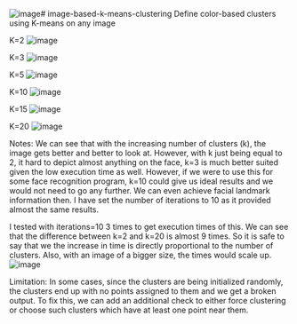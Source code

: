 ![image](https://github.com/Awabx1/image-based-k-means-clustering/assets/103901752/e57cb46e-c548-4673-83fe-d8149341ca56)# image-based-k-means-clustering
Define color-based clusters using K-means on any image


K=2
![image](https://github.com/Awabx1/image-based-k-means-clustering/assets/103901752/1a60c81c-c19b-4ebe-ae0a-32e153e621f3)


K=3
 ![image](https://github.com/Awabx1/image-based-k-means-clustering/assets/103901752/b489814f-ed95-4585-8bf3-02188c77f02e)


K=5
![image](https://github.com/Awabx1/image-based-k-means-clustering/assets/103901752/0306ebe5-7e81-4420-9db9-d49349cb3d13)

 
K=10
 ![image](https://github.com/Awabx1/image-based-k-means-clustering/assets/103901752/d9f0e39c-22c0-428c-b13e-fccf974adff0)


K=15
 ![image](https://github.com/Awabx1/image-based-k-means-clustering/assets/103901752/ca2df2f7-2d0b-44f9-b9b8-3b669db1e8bb)


K=20
 ![image](https://github.com/Awabx1/image-based-k-means-clustering/assets/103901752/17d13358-a8aa-445d-b234-7bc90b3fc892)


Notes:
We can see that with the increasing number of clusters (k), the image gets better and better to look at. However, with k just being equal to 2, it hard to depict almost anything on the face, k=3 is much better suited given the low execution time as well. However, if we were to use this for some face recognition program, k=10 could give us ideal results and we would not need to go any further. We can even achieve facial landmark information then. 
I have set the number of iterations to 10 as it provided almost the same results.
 
I tested with iterations=10 3 times to get execution times of this. We can see that the difference between k=2 and k=20 is almost 9 times. So it is safe to say that we the increase in time is directly proportional to the number of clusters. Also, with an image of a bigger size, the times would scale up.
![image](https://github.com/Awabx1/image-based-k-means-clustering/assets/103901752/dd0575f3-e499-4e6d-b682-e1957834ce59)

Limitation:
In some cases, since the clusters are being initialized randomly, the clusters end up with no points assigned to them and we get a broken output. To fix this, we can add an additional check to either force clustering or choose such clusters which have at least one point near them.
